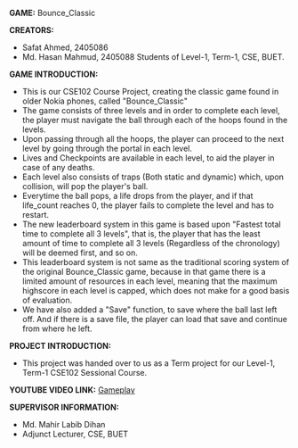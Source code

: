 **GAME:** Bounce_Classic

**CREATORS:** 
  - Safat Ahmed, 2405086
  - Md. Hasan Mahmud, 2405088
  Students of Level-1, Term-1, CSE, BUET.

**GAME INTRODUCTION:**
  - This is our CSE102 Course Project, creating the classic game found in older Nokia phones, called "Bounce_Classic"
  - The game consists of three levels and in order to complete each level, the player must navigate the ball through each of the hoops found in the levels.
  - Upon passing through all the hoops, the player can proceed to the next level by going through the portal in each level.
  - Lives and Checkpoints are available in each level, to aid the player in case of any deaths.
  - Each level also consists of traps (Both static and dynamic) which, upon collision, will pop the player's ball.
  - Everytime the ball pops, a life drops from the player, and if that life_count reaches 0, the player fails to complete the level and has to restart.
  - The new leaderboard system in this game is based upon "Fastest total time to complete all 3 levels", that is, the player that has the least amount of time to complete all 3 levels (Regardless of the chronology) will be deemed first, and so on.
  - This leaderboard system is not same as the traditional scoring system of the original Bounce_Classic game, because in that game there is a limited amount of resources in each level, meaning that the maximum highscore in each level is capped, which does not make for a good basis of evaluation.
  - We have also added a "Save" function, to save where the ball last left off. And if there is a save file, the player can load that save and continue from where he left.

**PROJECT INTRODUCTION:**
  - This project was handed over to us as a Term project for our Level-1, Term-1 CSE102 Sessional Course.

**YOUTUBE VIDEO LINK:** [Gameplay](https://youtu.be/JEmDqPKpVQE)

**SUPERVISOR INFORMATION:**
  - Md. Mahir Labib Dihan
  - Adjunct Lecturer, CSE, BUET
